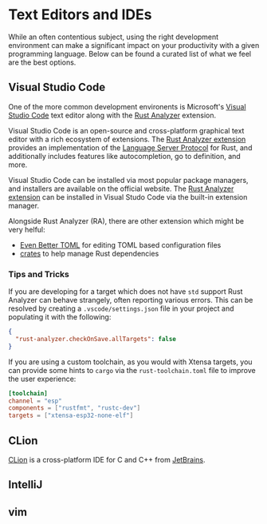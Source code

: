 # Text Editors and IDEs

While an often contentious subject, using the right development environment can make a significant impact on your productivity with a given programming language. Below can be found a curated list of what we feel are the best options.

## Visual Studio Code

One of the more common development environents is Microsoft's [Visual Studio Code] text editor along with the [Rust Analyzer] extension.

Visual Studio Code is an open-source and cross-platform graphical text editor with a rich ecosystem of extensions. The [Rust Analyzer extension] provides an implementation of the [Language Server Protocol] for Rust, and additionally includes features like autocompletion, go to definition, and more.

Visual Studio Code can be installed via most popular package managers, and installers are available on the official website. The [Rust Analyzer extension] can be installed in Visual Studo Code via the built-in extension manager.

Alongside Rust Analyzer (RA), there are other extension which might be very helful:
- [Even Better TOML] for editing TOML based configuration files
- [crates] to help manage Rust dependencies


[visual studio code]: https://code.visualstudio.com/
[rust analyzer]: https://rust-analyzer.github.io/
[Rust Analyzer extension]: https://marketplace.visualstudio.com/items?itemName=rust-lang.rust-analyzer
[language server protocol]: https://microsoft.github.io/language-server-protocol/
[Even Better TOML]: https://marketplace.visualstudio.com/items?itemName=tamasfe.even-better-toml
[crates]: https://marketplace.visualstudio.com/items?itemName=serayuzgur.crates

### Tips and Tricks

If you are developing for a target which does not have `std` support Rust Analyzer can behave strangely, often reporting various errors. This can be resolved by creating a `.vscode/settings.json` file in your project and populating it with the following:

```json
{
  "rust-analyzer.checkOnSave.allTargets": false
}
```

If you are using a custom toolchain, as you would with Xtensa targets, you can provide some hints to `cargo` via the `rust-toolchain.toml` file to improve the user experience:

```toml
[toolchain]
channel = "esp"
components = ["rustfmt", "rustc-dev"]
targets = ["xtensa-esp32-none-elf"]
```

## CLion

[CLion] is a cross-platform IDE for C and C++ from [JetBrains].

[clion]: https://www.jetbrains.com/clion/
[clion rust plugin]: https://www.jetbrains.com/help/clion/rust-support.html
[jetbrains]: https://www.jetbrains.com/

## IntelliJ

[intellij]: https://www.jetbrains.com/idea/
[intellij rust plugin]: https://intellij-rust.github.io/

## vim

[vim]: https://www.vim.org/
[rust.vim]: https://github.com/rust-lang/rust.vim/
